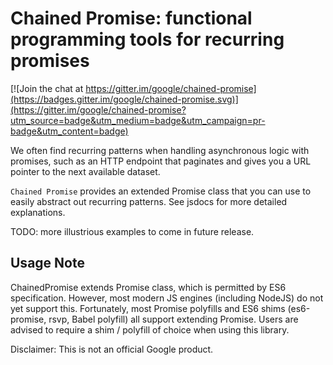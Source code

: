# Chained Promise: functional programming tools for recurring promises

[![Join the chat at https://gitter.im/google/chained-promise](https://badges.gitter.im/google/chained-promise.svg)](https://gitter.im/google/chained-promise?utm_source=badge&utm_medium=badge&utm_campaign=pr-badge&utm_content=badge)

We often find recurring patterns when handling asynchronous logic with promises, such as an HTTP endpoint that paginates and gives you a URL pointer to the next available dataset.

`Chained Promise` provides an extended Promise class that you can use to easily abstract out recurring patterns. See jsdocs for more detailed explanations.

TODO: more illustrious examples to come in future release.

## Usage Note

ChainedPromise extends Promise class, which is permitted by ES6 specification. However, most modern JS engines (including NodeJS) do not yet support this. Fortunately, most Promise polyfills and ES6 shims (es6-promise, rsvp, Babel polyfill) all support extending Promise. Users are advised to require a shim / polyfill of choice when using this library.

Disclaimer: This is not an official Google product.
